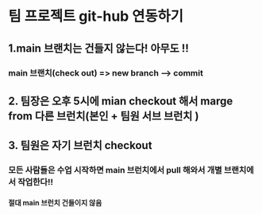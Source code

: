 
# 팀 프로젝트 git-hub 연동하기 

## 1.main 브랜치는 건들지 않는다! 아무도 !! 
### main 브랜치(check out)  => new branch --> commit 
## 2. 팀장은 오후 5시에 mian checkout 해서 marge from 다른 브런치(본인 + 팀원 서브 브런치 )
## 3. 팀원은 자기 브런치 checkout 
### 모든 사람들은 수업 시작하면 main 브런치에서 pull 해와서 개별 브랜치에서 작업한다!!

#### 절대 main 브런치 건들이지 않음 


